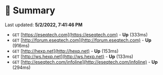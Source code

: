 # 📖 Summary
Last updated: **5/2/2022, 7:41:46 PM**

- `GET` [https://eseqtech.com](https://eseqtech.com) - **Up** (333ms)
- `GET` [http://forum.eseqtech.com](http://forum.eseqtech.com) - **Up** (916ms)
- `GET` [http://hexp.net](http://hexp.net) - **Up** (153ms)
- `GET` [http://ws.hexp.net](http://ws.hexp.net) - **Up** (133ms)
- `GET` [http://eseqtech.com/infoline](http://eseqtech.com/infoline) - **Up** (294ms)
